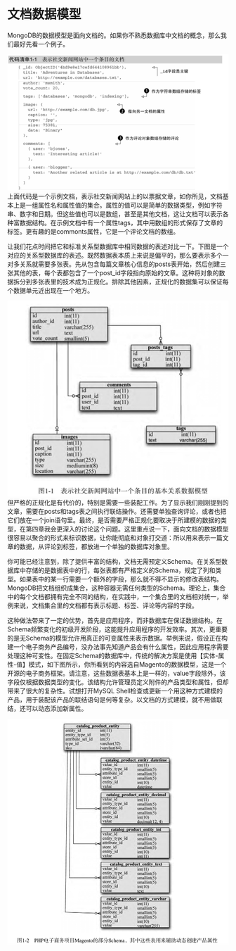 # 文档数据模型

MongoDB的数据模型是面向文档的。如果你不熟悉数据库中文档的概念，那么我们最好先看一个例子。

![](/assets/Jietu20181204-170857.jpg)上面代码是一个示例文档，表示社交新闻网站上的以票据文章，如你所见，文档基本上是一组属性名和属性值的集合。属性的值可以是简单的数据类型，例如字符串、数字和日期。但这些值也可以是数组，甚至是其他文档，这让文档可以表示各种富数据结构。在示例文档中有一个属性tags，其中用数组的形式保存了文章的标签。更有趣的是commonts属性，它是一个评论文档的数组。

让我们花点时间把它和标准关系型数据库中相同数据的表述对比一下。下图是一个对应的关系型数据库的表述。既然数据表本质上来说是偏平的，那么要表示多个一对多关系就需要多张表。先从包含每篇文章核心信息的posts表开始，然后创建三张其他的表，每个表都包含了一个post\_id字段指向原始的文章。这种将对象的数据拆分到多张表里的技术成为正规化。排除其他因素，正规化的数据集可以保证每个数据单元近出现在一个地方。

![](/assets/Jietu20181204-170924.jpg)但严格的正规化是有代价的，特别是需要一些装配工作。为了显示我们刚刚提到的文章，需要在posts和tags表之间执行联结操作。还需要单独查询评论，或者也把它们放在一个join语句里。最终，是否需要严格正规化要取决于所建模的数据的类型，在第四章我会更深入的讨论这个问题。这里重点说一下，面向文档的数据模型很容易以聚合的形式来标识数据，让你能彻底和对象打交道：所以用来表示一篇文章的数据，从评论到标签，都放进一个单独的数据库对象里。

你可能已经注意到，除了提供丰富的结构，文档无需预定义Schema。在关系型数据库中存储的是数据表中的行，每张表都有严格定义的Schema，规定了列和类型。如果表中的某一行需要一个额外的字段，那么就不得不显示的修改表结构。MongoDB把文档组织成集合，这种容器无需任何类型的Schema。理论上，集合中的每个文档都拥有完全不同的结构，在实践中，一个集合里的文档相对统一，举例来说，文档集合里的文档都有表示标题、标签、评论等内容的字段。

这种做法带来了一定的优势，首先是应用程序，而非数据库在保证数据结构。在Schema频繁变化的初级开发阶段，这能提升应用程序的开发效率。其次，更重要的是无Schema的模型允许用真正的可变属性来表示数据。举例来说，假设正在构建一个电子商务产品编号，没办法事先知道产品会有什么属性，因此应用程序需要处理这种可变性。在固定Schema的数据库中，传统的解决方案是使用【实体-属性-值】模式，如下图所示，你所看到的内容选自Magento的数据模型，这是一个开源的电子商务框架。请注意，这些数据表基本上是一样的，value字段除外，该字段仅根据数据类型的变化。该结构允许管理员定义附件的产品类型和属性，但却带来了很大的复杂性。试想打开MySQL Shell检查或更新一个用这种方式建模的产品，用于装配该产品的联结语句是何等复杂。以文档的方式建模，就不用做联结，还可以动态添加新属性。

![](/assets/Jietu20181205-163524.jpg)

